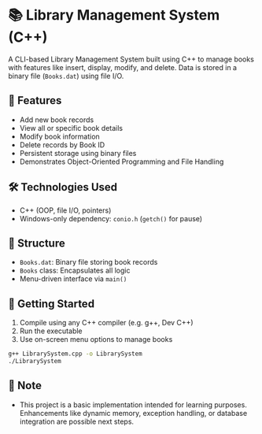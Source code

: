 # 📚 Library Management System (C++)

A CLI-based Library Management System built using C++ to manage books with features like insert, display, modify, and delete. Data is stored in a binary file (`Books.dat`) using file I/O.

## 🔧 Features
- Add new book records
- View all or specific book details
- Modify book information
- Delete records by Book ID
- Persistent storage using binary files
- Demonstrates Object-Oriented Programming and File Handling

## 🛠 Technologies Used
- C++ (OOP, file I/O, pointers)
- Windows-only dependency: `conio.h` (`getch()` for pause)

## 📂 Structure
- `Books.dat`: Binary file storing book records
- `Books` class: Encapsulates all logic
- Menu-driven interface via `main()`

## 🚀 Getting Started
1. Compile using any C++ compiler (e.g. g++, Dev C++)
2. Run the executable
3. Use on-screen menu options to manage books

```bash
g++ LibrarySystem.cpp -o LibrarySystem
./LibrarySystem
```

## 📌 Note
- This project is a basic implementation intended for learning purposes. Enhancements like dynamic memory, exception handling, or database integration are possible next steps.
